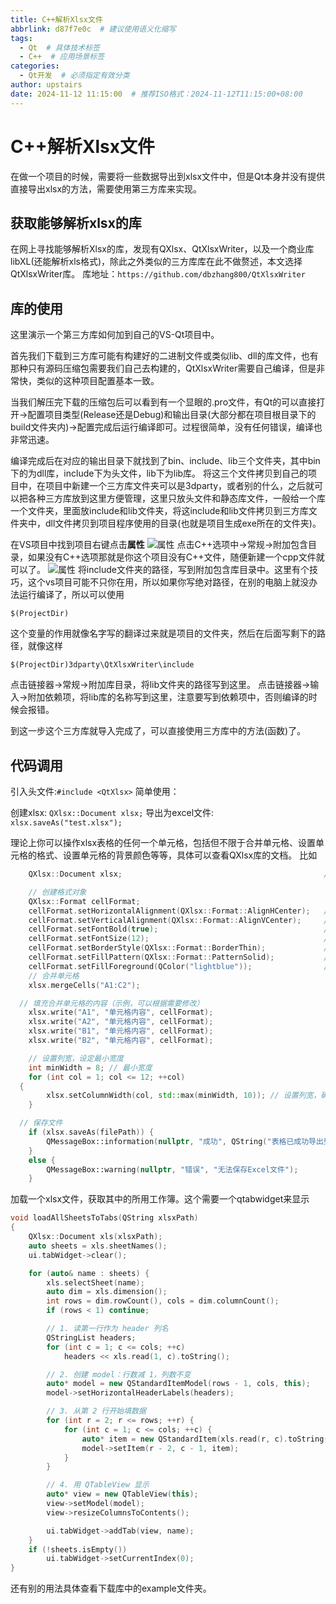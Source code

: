 ```yaml
---
title: C++解析Xlsx文件
abbrlink: d87f7e0c  # 建议使用语义化缩写
tags:
  - Qt  # 具体技术标签
  - C++  # 应用场景标签
categories:
  - Qt开发  # 必须指定有效分类
author: upstairs
date: 2024-11-12 11:15:00  # 推荐ISO格式：2024-11-12T11:15:00+08:00
---
```

# C++解析Xlsx文件

在做一个项目的时候，需要将一些数据导出到xlsx文件中，但是Qt本身并没有提供直接导出xlsx的方法，需要使用第三方库来实现。

## 获取能够解析xlsx的库
在网上寻找能够解析Xlsx的库，发现有QXlsx、QtXlsxWriter，以及一个商业库libXL(还能解析xls格式)，除此之外类似的三方库库在此不做赘述，本文选择QtXlsxWriter库。
库地址：```https://github.com/dbzhang800/QtXlsxWriter```

## 库的使用

这里演示一个第三方库如何加到自己的VS-Qt项目中。

首先我们下载到三方库可能有构建好的二进制文件或类似lib、dll的库文件，也有那种只有源码压缩包需要我们自己去构建的，QtXlsxWriter需要自己编译，但是非常快，类似的这种项目配置基本一致。

当我们解压完下载的压缩包后可以看到有一个显眼的.pro文件，有Qt的可以直接打开->配置项目类型(Release还是Debug)和输出目录(大部分都在项目根目录下的build文件夹内)->配置完成后运行编译即可。过程很简单，没有任何错误，编译也非常迅速。

编译完成后在对应的输出目录下就找到了bin、include、lib三个文件夹，其中bin下的为dll库，include下为头文件，lib下为lib库。
将这三个文件拷贝到自己的项目中，在项目中新建一个三方库文件夹可以是3dparty，或者别的什么，之后就可以把各种三方库放到这里方便管理，这里只放头文件和静态库文件，一般给一个库一个文件夹，里面放include和lib文件夹，将这include和lib文件拷贝到三方库文件夹中，dll文件拷贝到项目程序使用的目录(也就是项目生成exe所在的文件夹)。

在VS项目中找到项目右键点击**属性**
![属性](./C++解析Xlsx文件/属性.png)
点击C++选项中->常规->附加包含目录，如果没有C++选项那就是你这个项目没有C++文件，随便新建一个cpp文件就可以了。
![属性](./C++解析Xlsx文件/属性页.png)
将include文件夹的路径，写到附加包含库目录中。这里有个技巧，这个vs项目可能不只你在用，所以如果你写绝对路径，在别的电脑上就没办法运行编译了，所以可以使用
```
$(ProjectDir)
```
这个变量的作用就像名字写的翻译过来就是项目的文件夹，然后在后面写剩下的路径，就像这样
```
$(ProjectDir)3dparty\QtXlsxWriter\include
```

点击链接器->常规->附加库目录，将lib文件夹的路径写到这里。
点击链接器->输入->附加依赖项，将lib库的名称写到这里，注意要写到依赖项中，否则编译的时候会报错。

到这一步这个三方库就导入完成了，可以直接使用三方库中的方法(函数)了。

## 代码调用
引入头文件:`#include <QtXlsx>`
简单使用：

创建xlsx:
`QXlsx::Document xlsx;`
导出为excel文件:
`xlsx.saveAs("test.xlsx");`

理论上你可以操作xlsx表格的任何一个单元格，包括但不限于合并单元格、设置单元格的格式、设置单元格的背景颜色等等，具体可以查看QXlsx库的文档。
比如
```C++
	QXlsx::Document xlsx;                                             //新建一个xlsx对象

	// 创建格式对象
	QXlsx::Format cellFormat;
	cellFormat.setHorizontalAlignment(QXlsx::Format::AlignHCenter);   // 设置水平居中
	cellFormat.setVerticalAlignment(QXlsx::Format::AlignVCenter);     // 设置垂直居中
	cellFormat.setFontBold(true);                                     // 设置字体加粗
	cellFormat.setFontSize(12);                                       // 设置字体大小
	cellFormat.setBorderStyle(QXlsx::Format::BorderThin);             // 设置边框
	cellFormat.setFillPattern(QXlsx::Format::PatternSolid);           // 设置填充模式
	cellFormat.setFillForeground(QColor("lightblue"));                // 设置填充颜色
	// 合并单元格
	xlsx.mergeCells("A1:C2");

  // 填充合并单元格的内容（示例，可以根据需要修改）
	xlsx.write("A1", "单元格内容", cellFormat);
	xlsx.write("A2", "单元格内容", cellFormat);
	xlsx.write("B1", "单元格内容", cellFormat);
	xlsx.write("B2", "单元格内容", cellFormat);

	// 设置列宽，设定最小宽度
	int minWidth = 8; // 最小宽度
	for (int col = 1; col <= 12; ++col) 
  {
		xlsx.setColumnWidth(col, std::max(minWidth, 10)); // 设置列宽，确保不小于最小值
	}

  // 保存文件
	if (xlsx.saveAs(filePath)) {
		QMessageBox::information(nullptr, "成功", QString("表格已成功导出到 %1").arg(filePath));
	}
	else {
		QMessageBox::warning(nullptr, "错误", "无法保存Excel文件");
	}
```

加载一个xlsx文件，获取其中的所用工作簿。这个需要一个qtabwidget来显示
```C++
void loadAllSheetsToTabs(QString xlsxPath)
{
    QXlsx::Document xls(xlsxPath);
    auto sheets = xls.sheetNames();
    ui.tabWidget->clear();

    for (auto& name : sheets) {
        xls.selectSheet(name);
        auto dim = xls.dimension();
        int rows = dim.rowCount(), cols = dim.columnCount();
        if (rows < 1) continue;

        // 1. 读第一行作为 header 列名
        QStringList headers;
        for (int c = 1; c <= cols; ++c)
            headers << xls.read(1, c).toString();

        // 2. 创建 model：行数减 1，列数不变
        auto* model = new QStandardItemModel(rows - 1, cols, this);
        model->setHorizontalHeaderLabels(headers);

        // 3. 从第 2 行开始填数据
        for (int r = 2; r <= rows; ++r) {
            for (int c = 1; c <= cols; ++c) {
                auto* item = new QStandardItem(xls.read(r, c).toString());
                model->setItem(r - 2, c - 1, item);
            }
        }

        // 4. 用 QTableView 显示
        auto* view = new QTableView(this);
        view->setModel(model);
        view->resizeColumnsToContents();

        ui.tabWidget->addTab(view, name);
    }
    if (!sheets.isEmpty())
        ui.tabWidget->setCurrentIndex(0);
}
```

还有别的用法具体查看下载库中的example文件夹。